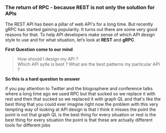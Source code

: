 ### The return of RPC -  because REST is not only the solution for APIs

The REST API has been a pillar of web API's for a long time. But recently gRPC has started gaining popularity. It turns out there are some very good reasons for that. To help API developers make sense of which API design style to use and for what situation, let’s look at **REST** and **gRPC**.

**First Question come to our mind**

> How should I design my API ?  
> Which API sytle is best ? 
> What are the best patterns my particular API ?

**So this is a hard question to answer**

if you pay attention to Twitter and the blogosphere and conference talks
where a long time ago we used RPC but that sucked so we replace it with rest and then that sucked so we replaced it with graph QL and that's like the best thing that you could ever imagine right now the problem with this very tempting way of looking at API design is that I think it misses the point the point is not that graph QL is the best thing for every situation or rest is the best thing for every situation the point is that these are actually different tools for different jobs

<!--stackedit_data:
eyJoaXN0b3J5IjpbODMwMzY5Mzk5LDk2NTYzNzQ3MywtMTM4Mj
ExNTM0MSwzMDg3MzA1MzksLTEzNDIyMzIxOCw4MTkxNTUxODAs
LTE2ODU5NDQ1MTIsODQxNzE4NjIyLDYxNDYwMTU4OCwxNjk1ND
c1OTMxLC0xNjYyNjQ5ODc4LDQ1ODg5NDI3NiwtMTgxNjA1NzY5
NywtNTMyMDIzNDM4LC0zMDkxMjMwNTYsNDQzMDQ0NTY1LC0yNT
I1OTcwMTZdfQ==
-->